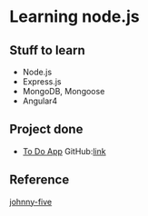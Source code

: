 # Learning node.js
## Stuff to learn
* Node.js
* Express.js
* MongoDB, Mongoose
* Angular4

## Project done
* [To Do App](https://to-do-app-nodejs.herokuapp.com/) GitHub:[link](https://github.com/superoo7/to-do-app-js)


## Reference
[johnny-five](http://johnny-five.io/)
